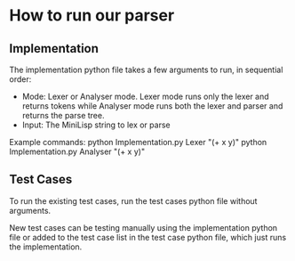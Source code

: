 # How to run our parser
## Implementation
The implementation python file takes a few arguments to run, in sequential order:
- Mode: Lexer or Analyser mode. Lexer mode runs only the lexer and returns tokens while Analyser mode runs both the lexer and parser and returns the parse tree.
- Input: The MiniLisp string to lex or parse

Example commands:
python Implementation.py Lexer "(+ x y)"
python Implementation.py Analyser "(+ x y)"

## Test Cases
To run the existing test cases, run the test cases python file without arguments.

New test cases can be testing manually using the implementation python file or added to the test case list in the test case python file, which just runs the implementation.